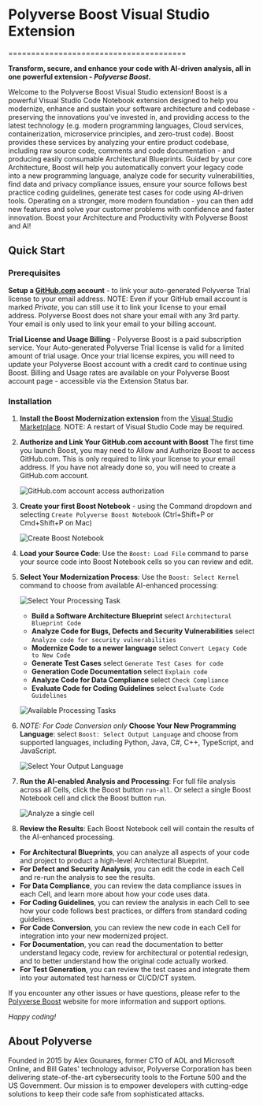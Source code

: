 # Polyverse Boost Visual Studio Extension
=======================================

**Transform, secure, and enhance your code with AI-driven analysis, all in one powerful extension - *Polyverse Boost*.**

Welcome to the Polyverse Boost Visual Studio extension! Boost is a powerful Visual Studio Code Notebook extension designed to help you modernize, enhance and sustain your software architecture and codebase - preserving the innovations you've invested in, and providing access to the latest technology (e.g. modern programming languages, Cloud services, containerization, microservice principles, and zero-trust code). Boost provides these services by analyzing your entire product codebase, including raw source code, comments and code documentation - and producing easily consumable Architectural Blueprints. Guided by your core Architecture, Boost will help you automatically convert your legacy code into a new programming language, analyze code for security vulnerabilities, find data and privacy compliance issues, ensure your source follows best practice coding guidelines, generate test cases for code using AI-driven tools. Operating on a stronger, more modern foundation - you can then add new features and solve your customer problems with confidence and faster innovation. Boost your Architecture and Productivity with Polyverse Boost and AI!

## Quick Start

### Prerequisites
**Setup a [GitHub.com](https://GitHub.com) account** - to link your auto-generated Polyverse Trial license to your email address.
NOTE: Even if your GitHub email account is marked _Private_, you can still use it to link your license to your email address.
Polyverse Boost does not share your email with any 3rd party. Your email is only used to link your email to your billing account.

**Trial License and Usage Billing** - Polyverse Boost is a paid subscription service.
Your Auto-generated Polyverse Trial license is valid for a limited amount of trial usage.
Once your trial license expires, you will need to update your Polyverse Boost account with a credit card to continue using Boost.
Billing and Usage rates are available on your Polyverse Boost account page - accessible via the Extension Status bar.

### Installation
1. **Install the Boost Modernization extension** from the [Visual Studio Marketplace](https://marketplace.visualstudio.com/items?itemName=Polyverse.polyverse-boost). NOTE: A restart of Visual Studio Code may be required.

2. **Authorize and Link Your GitHub.com account with Boost** The first time you launch Boost, you may need to Allow and Authorize Boost to access GitHub.com. This is only required to link your license to your email address. If you have not already done so, you will need to create a GitHub.com account.

   ![GitHub.com account access authorization](https://cdn.shopify.com/s/files/1/0581/9940/8779/files/Screenshot_2023-03-28_at_10.03.32_PM.jpg?width=500)

3. **Create your first Boost Notebook** - using the Command dropdown and selecting `Create Polyverse Boost Notebook` (Ctrl+Shift+P or Cmd+Shift+P on Mac) 

   ![Create Boost Notebook](https://cdn.shopify.com/s/files/1/0581/9940/8779/files/Screenshot_2023-03-26_at_5.40.18_PM.jpg?width=500)

4. **Load your Source Code**: Use the `Boost: Load File` command to parse your source code into Boost Notebook cells so you can review and edit.

5. **Select Your Modernization Process**: Use the `Boost: Select Kernel` command to choose from available AI-enhanced processing:

   ![Select Your Processing Task](https://cdn.shopify.com/s/files/1/0581/9940/8779/files/Screenshot_2023-03-26_at_5.52.28_PM.jpg?width=500)
  
    * **Build a Software Architecture Blueprint** select `Architectural Blueprint Code`
    * **Analyze Code for Bugs, Defects and Security Vulnerabilities** select `Analyze code for security vulnerabilities`
    * **Modernize Code to a newer language** select `Convert Legacy Code to New Code`
    * **Generate Test Cases** select `Generate Test Cases for code`
    * **Generation Code Documentation** select `Explain code`
    * **Analyze Code for Data Compliance** select `Check Compliance`
    * **Evaluate Code for Coding Guidelines** select `Evaluate Code Guidelines`

   ![Available Processing Tasks](https://cdn.shopify.com/s/files/1/0581/9940/8779/files/Screenshot_2023-03-28_at_10.26.59_PM.jpg?width=500)


6. _NOTE: For Code Conversion only_ **Choose Your New Programming Language**: select `Boost: Select Output Language` and choose from supported languages, including Python, Java, C\#, C++, TypeScript, and JavaScript.

    ![Select Your Output Language](https://cdn.shopify.com/s/files/1/0581/9940/8779/files/Screenshot_2023-03-28_at_9.41.57_PM.jpg?width=500)


7. **Run the AI-enabled Analysis and Processing**: For full file analysis across all Cells, click the Boost button `run-all`. Or select a single Boost Notebook cell and click the Boost button `run`.

    ![Analyze a single cell](https://cdn.shopify.com/s/files/1/0581/9940/8779/files/Screenshot_2023-03-28_at_1.45.43_PM.jpg?width=500)


8. **Review the Results**: Each Boost Notebook cell will contain the results of the AI-enhanced processing.
  * **For Architectural Blueprints**, you can analyze all aspects of your code and project to product a high-level Architectural Blueprint.
  * **For Defect and Security Analysis**, you can edit the code in each Cell and re-run the analysis to see the results.
  * **For Data Compliance**, you can review the data compliance issues in each Cell, and learn more about how your code uses data.
  * **For Coding Guidelines**, you can review the analysis in each Cell to see how your code follows best practices, or differs from standard coding guidelines.
  * **For Code Conversion**, you can review the new code in each Cell for integration into your new modernized project.
  * **For Documentation**, you can read the documentation to better understand legacy code, review for architectural or potential redesign, and to better understand how the original code actually worked.
  * **For Test Generation**, you can review the test cases and integrate them into your automated test harness or CI/CD/CT system.

If you encounter any other issues or have questions, please refer to the [Polyverse Boost](https://polyverse.com/pages/boost-visual-studio) website for more information and support options.

*Happy coding!*

## About Polyverse

Founded in 2015 by Alex Gounares, former CTO of AOL and Microsoft Online, and Bill Gates' technology advisor, Polyverse Corporation has been delivering state-of-the-art cybersecurity tools to the Fortune 500 and the US Government. Our mission is to empower developers with cutting-edge solutions to keep their code safe from sophisticated attacks.